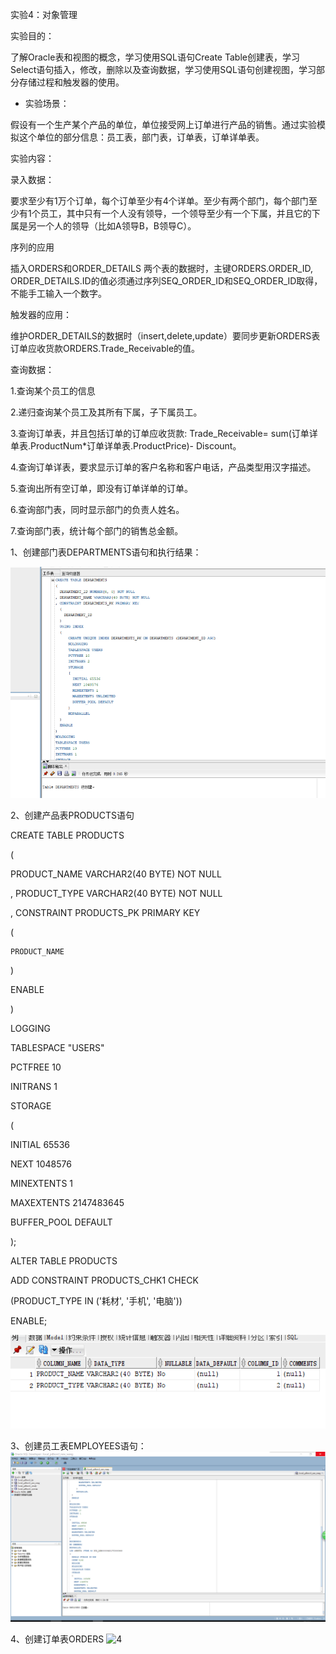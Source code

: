 实验4：对象管理

实验目的：

了解Oracle表和视图的概念，学习使用SQL语句Create Table创建表，学习Select语句插入，修改，删除以及查询数据，学习使用SQL语句创建视图，学习部分存储过程和触发器的使用。

- 实验场景：

假设有一个生产某个产品的单位，单位接受网上订单进行产品的销售。通过实验模拟这个单位的部分信息：员工表，部门表，订单表，订单详单表。

实验内容：

录入数据：

要求至少有1万个订单，每个订单至少有4个详单。至少有两个部门，每个部门至少有1个员工，其中只有一个人没有领导，一个领导至少有一个下属，并且它的下属是另一个人的领导（比如A领导B，B领导C）。

序列的应用

插入ORDERS和ORDER_DETAILS 两个表的数据时，主键ORDERS.ORDER_ID, ORDER_DETAILS.ID的值必须通过序列SEQ_ORDER_ID和SEQ_ORDER_ID取得，不能手工输入一个数字。

触发器的应用：

维护ORDER_DETAILS的数据时（insert,delete,update）要同步更新ORDERS表订单应收货款ORDERS.Trade_Receivable的值。

查询数据：

1.查询某个员工的信息

2.递归查询某个员工及其所有下属，子下属员工。

3.查询订单表，并且包括订单的订单应收货款: Trade_Receivable= sum(订单详单表.ProductNum*订单详单表.ProductPrice)- Discount。

4.查询订单详表，要求显示订单的客户名称和客户电话，产品类型用汉字描述。

5.查询出所有空订单，即没有订单详单的订单。

6.查询部门表，同时显示部门的负责人姓名。

7.查询部门表，统计每个部门的销售总金额。


1、创建部门表DEPARTMENTS语句和执行结果：

![1](https://github.com/WangHanWei19971211/Oracle/blob/master/test4/01.png)



2、创建产品表PRODUCTS语句

CREATE TABLE PRODUCTS

(

  PRODUCT_NAME VARCHAR2(40 BYTE) NOT NULL
  
, PRODUCT_TYPE VARCHAR2(40 BYTE) NOT NULL

, CONSTRAINT PRODUCTS_PK PRIMARY KEY

  (
  
    PRODUCT_NAME
    
  )
  
  ENABLE
  
)

LOGGING

TABLESPACE "USERS"

PCTFREE 10

INITRANS 1

STORAGE

(

  INITIAL 65536
  
  NEXT 1048576
  
  MINEXTENTS 1
  
  MAXEXTENTS 2147483645
  
  BUFFER_POOL DEFAULT
  
);

ALTER TABLE PRODUCTS

ADD CONSTRAINT PRODUCTS_CHK1 CHECK

(PRODUCT_TYPE IN ('耗材', '手机', '电脑'))

ENABLE;

![2](https://github.com/WangHanWei19971211/Oracle/blob/master/test4/02.png)


3、创建员工表EMPLOYEES语句：
![3](https://github.com/WangHanWei19971211/Oracle/blob/master/test4/03.png)

4、创建订单表ORDERS
![4](https://github.com/WangHanWei19971211/Oracle/blob/master/test4/04.png)
